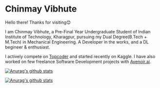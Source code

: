 # Chinmay Vibhute

Hello there! Thanks for visiting😊

I am Chinmay Vibhute, a Pre-Final Year Undergraduate Student of Indian Institute of Technology, Kharagpur, pursuing my Dual Degree(B.Tech + M.Tech) in Mechanical Engineering. A Developer in the works, and a DL begineer & enthusiast. 

I actively compete on [Topcoder](topcoder.com/members/chinvib66/) and started recently on Kaggle. I have also worked on few freelance Software Development projects with [Avenoir.ai](https://www.avenoir.ai/).

<section id='stats'>

[![Anurag's github stats](https://github-readme-stats.vercel.app/api?username=chinvib66&theme=vue-dark&count_private=true&hide=stars)](https://github.com/anuraghazra/github-readme-stats)

[![Anurag's github stats](https://github-readme-stats.vercel.app/api/top-langs/?username=chinvib66&theme=vue-dark)](https://github.com/anuraghazra/github-readme-stats)

</section>
